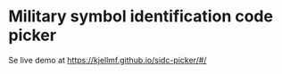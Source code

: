 # Military symbol identification code picker

Se live demo at https://kjellmf.github.io/sidc-picker/#/


